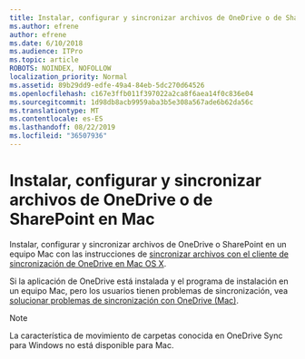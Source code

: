 ```yaml
---
title: Instalar, configurar y sincronizar archivos de OneDrive o de SharePoint en Mac
ms.author: efrene
author: efrene
ms.date: 6/10/2018
ms.audience: ITPro
ms.topic: article
ROBOTS: NOINDEX, NOFOLLOW
localization_priority: Normal
ms.assetid: 89b29dd9-edfe-49a4-84eb-5dc270d64526
ms.openlocfilehash: c167e3ffb011f397022a2ca8f6aea14f0c836e04
ms.sourcegitcommit: 1d98db8acb9959aba3b5e308a567ade6b62da56c
ms.translationtype: MT
ms.contentlocale: es-ES
ms.lasthandoff: 08/22/2019
ms.locfileid: "36507936"
---
```

# <a name="install-setup-and-sync-onedrive-or-sharepoint-files-on-mac"></a>Instalar, configurar y sincronizar archivos de OneDrive o de SharePoint en Mac 

Instalar, configurar y sincronizar archivos de OneDrive o SharePoint en un equipo Mac con las instrucciones de [sincronizar archivos con el cliente de sincronización de OneDrive en Mac OS X](https://support.office.com/article/sync-files-with-the-onedrive-sync-client-on-mac-os-x-d11b9f29-00bb-4172-be39-997da46f913f).

Si la aplicación de OneDrive está instalada y el programa de instalación en un equipo Mac, pero los usuarios tienen problemas de sincronización, vea [solucionar problemas de sincronización con OneDrive (Mac)](https://support.office.com/article/fix-onedrive-sync-problems-on-a-mac-af3012d7-13ec-4ac9-bbb1-ebcd2a0cd756?ui=en-US&amp;rs=en-US&amp;ad=US).

> [!NOTE]
> La característica de movimiento de carpetas conocida en OneDrive Sync para Windows no está disponible para Mac.




